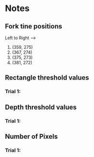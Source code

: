 # Notes
## Fork tine positions
Left to Right -->
1. (359, 275)
2. (367, 274)
3. (375, 273)
4. (381, 272)

## Rectangle threshold values
### Trial 1:

## Depth threshold values
### Trial 1:

## Number of Pixels
### Trial 1: